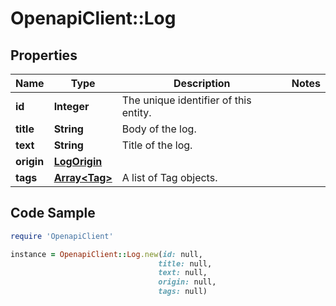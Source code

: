 # OpenapiClient::Log

## Properties

Name | Type | Description | Notes
------------ | ------------- | ------------- | -------------
**id** | **Integer** | The unique identifier of this entity. | 
**title** | **String** | Body of the log. | 
**text** | **String** | Title of the log. | 
**origin** | [**LogOrigin**](LogOrigin.md) |  | 
**tags** | [**Array&lt;Tag&gt;**](Tag.md) | A list of Tag objects. | 

## Code Sample

```ruby
require 'OpenapiClient'

instance = OpenapiClient::Log.new(id: null,
                                 title: null,
                                 text: null,
                                 origin: null,
                                 tags: null)
```


